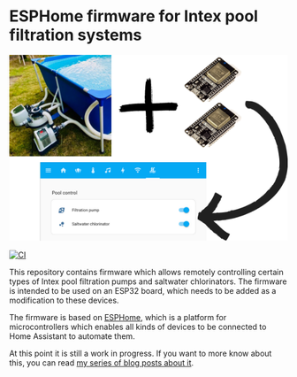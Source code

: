 # ESPHome firmware for Intex pool filtration systems

![Project banner](static/project-banner.png)

[![CI](https://github.com/danielschenk/esphome-intex-pool-controller/actions/workflows/ci.yml/badge.svg)](https://github.com/danielschenk/esphome-intex-pool-controller/actions/workflows/ci.yml)

This repository contains firmware which allows remotely controlling certain types of Intex
pool filtration pumps and saltwater chlorinators. The firmware is intended to be used on
an ESP32 board, which needs to be added as a modification to these devices.

The firmware is based on [ESPHome](https://esphome.io), which is a platform for
microcontrollers which enables all kinds of devices to be connected to Home Assistant to
automate them.

At this point it is still a work in progress. If you want to more know about this, you can
read [my series of blog posts about it](https://www.danielschenk.tech/swimming-pool/hacking-pool-1).
